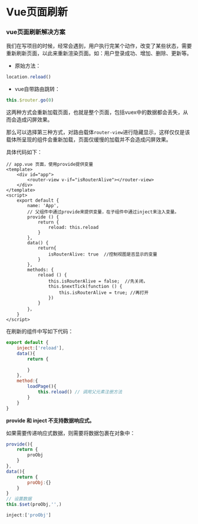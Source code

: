 # Vue页面刷新

### vue页面刷新解决方案

我们在写项目的时候，经常会遇到，用户执行完某个动作，改变了某些状态，需要重新刷新页面，以此来重新渲染页面。如：用户登录成功、增加、删除、更新等。

- 原始方法：

```javascript
location.reload()
```

- vue自带路由跳转：

```javascript
this.$router.go(0)
```

这两种方式会重新加载页面，也就是整个页面，包括vuex中的数据都会丢失，从而会造成闪屏效果。

那么可以选择第三种方式，对路由载体`router-view`进行隐藏显示，这样仅仅是该载体所呈现的组件会重新加载，页面仅缓慢的加载并不会造成闪屏效果。

具体代码如下：

```vue
// app.vue 页面，使用provide提供变量
<template>
    <div id="app">
    	<router-view v-if="isRouterAlive"></router-view>
	</div>
</template>
<script>
    export default {
        name: 'App',
        // 父组件中通过provide来提供变量，在子组件中通过inject来注入变量。 
        provide () {                                             
            return {
                reload: this.reload                                 
            }
        },
        data() {
            return{
                isRouterAlive: true  //控制视图是否显示的变量
            }
        },
        methods: {
            reload () {
                this.isRouterAlive = false;  //先关闭，
                this.$nextTick(function () {
                    this.isRouterAlive = true; //再打开
                }) 
            }
        }，
    }
</script>
```

在刷新的组件中写如下代码：

```javascript
export default {
    inject:['reload'],
    data(){
        return {
            
        }
    },
    method:{
        loadPage(){
            this.reload() // 调用父元素注册方法
        }
    }
}
```

**provide 和 inject 不支持数据响应式。**

如果需要传递响应式数据，则需要将数据包裹在对象中：

```javascript
provide(){
    return {
        proObj
    }
},
data(){
    return {
        proObj:{}
    }
}
// 设置数据
this.$set(proObj,'',)
```

```javascript
inject:['proObj']
```

